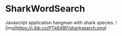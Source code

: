 # SharkWordSearch
Javascript application hangman with shark species. 
![img]https://i.ibb.co/PTk648P/sharksearch.png)
